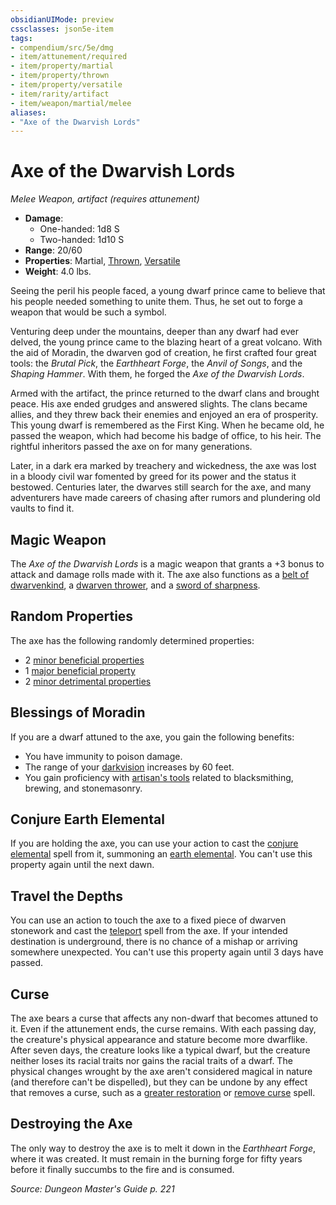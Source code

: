 ```yaml
---
obsidianUIMode: preview
cssclasses: json5e-item
tags:
- compendium/src/5e/dmg
- item/attunement/required
- item/property/martial
- item/property/thrown
- item/property/versatile
- item/rarity/artifact
- item/weapon/martial/melee
aliases: 
- "Axe of the Dwarvish Lords"
---
```

# Axe of the Dwarvish Lords
*Melee Weapon, artifact (requires attunement)*  

- **Damage**:
  - One-handed: 1d8 S
  - Two-handed: 1d10 S
- **Range**: 20/60
- **Properties**: Martial, [Thrown](_item-properties.md#Thrown), [Versatile](_item-properties.md#Versatile)
- **Weight**: 4.0 lbs.

Seeing the peril his people faced, a young dwarf prince came to believe that his people needed something to unite them. Thus, he set out to forge a weapon that would be such a symbol.

Venturing deep under the mountains, deeper than any dwarf had ever delved, the young prince came to the blazing heart of a great volcano. With the aid of Moradin, the dwarven god of creation, he first crafted four great tools: the *Brutal Pick*, the *Earthheart Forge*, the *Anvil of Songs*, and the *Shaping Hammer*. With them, he forged the *Axe of the Dwarvish Lords*.

Armed with the artifact, the prince returned to the dwarf clans and brought peace. His axe ended grudges and answered slights. The clans became allies, and they threw back their enemies and enjoyed an era of prosperity. This young dwarf is remembered as the First King. When he became old, he passed the weapon, which had become his badge of office, to his heir. The rightful inheritors passed the axe on for many generations.

Later, in a dark era marked by treachery and wickedness, the axe was lost in a bloody civil war fomented by greed for its power and the status it bestowed. Centuries later, the dwarves still search for the axe, and many adventurers have made careers of chasing after rumors and plundering old vaults to find it.

## Magic Weapon

The *Axe of the Dwarvish Lords* is a magic weapon that grants a +3 bonus to attack and damage rolls made with it. The axe also functions as a [belt of dwarvenkind](compendium/items/belt-of-dwarvenkind.md), a [dwarven thrower](compendium/items/dwarven-thrower.md), and a [sword of sharpness](compendium/items/sword-of-sharpness.md).

## Random Properties

The axe has the following randomly determined properties:

- 2 [minor beneficial properties](compendium/tables/artifact-properties-minor-beneficial-properties.md)  
- 1 [major beneficial property](compendium/tables/artifact-properties-major-beneficial-properties.md)  
- 2 [minor detrimental properties](compendium/tables/artifact-properties-minor-detrimental-properties.md)  

## Blessings of Moradin

If you are a dwarf attuned to the axe, you gain the following benefits:

- You have immunity to poison damage.  
- The range of your [darkvision](_senses.md#darkvision) increases by 60 feet.  
- You gain proficiency with [artisan's tools](compendium/items/artisans-tools.md) related to blacksmithing, brewing, and stonemasonry.  

## Conjure Earth Elemental

If you are holding the axe, you can use your action to cast the [conjure elemental](compendium/spells/conjure-elemental.md) spell from it, summoning an [earth elemental](b_earth-elemental.md). You can't use this property again until the next dawn.

## Travel the Depths

You can use an action to touch the axe to a fixed piece of dwarven stonework and cast the [teleport](compendium/spells/teleport.md) spell from the axe. If your intended destination is underground, there is no chance of a mishap or arriving somewhere unexpected. You can't use this property again until 3 days have passed.

## Curse

The axe bears a curse that affects any non-dwarf that becomes attuned to it. Even if the attunement ends, the curse remains. With each passing day, the creature's physical appearance and stature become more dwarflike. After seven days, the creature looks like a typical dwarf, but the creature neither loses its racial traits nor gains the racial traits of a dwarf. The physical changes wrought by the axe aren't considered magical in nature (and therefore can't be dispelled), but they can be undone by any effect that removes a curse, such as a [greater restoration](compendium/spells/greater-restoration.md) or [remove curse](compendium/spells/remove-curse.md) spell.

## Destroying the Axe

The only way to destroy the axe is to melt it down in the *Earthheart Forge*, where it was created. It must remain in the burning forge for fifty years before it finally succumbs to the fire and is consumed.

*Source: Dungeon Master's Guide p. 221*
